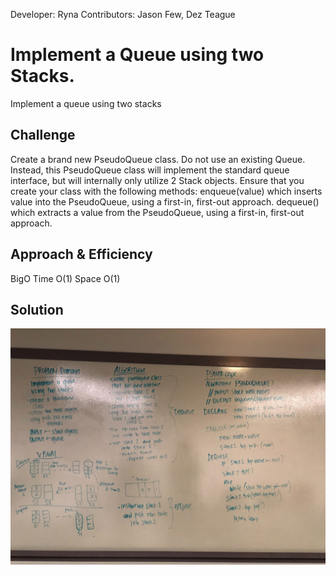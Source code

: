 Developer: Ryna
Contributors: Jason Few, Dez Teague

# Implement a Queue using two Stacks.
Implement a queue using two stacks 

## Challenge
Create a brand new PseudoQueue class. Do not use an existing Queue. Instead, this PseudoQueue class will implement the standard queue interface, but will internally only utilize 2 Stack objects. Ensure that you create your class with the following methods:
enqueue(value) which inserts value into the PseudoQueue, using a first-in, first-out approach.
dequeue() which extracts a value from the PseudoQueue, using a first-in, first-out approach.

## Approach & Efficiency
BigO
Time O(1)
Space O(1)

## Solution
![Whiteboard](https://github.com/rynnnaa/data-structures-and-algorithms/blob/master/assets/queue_with_stacks.jpg)
